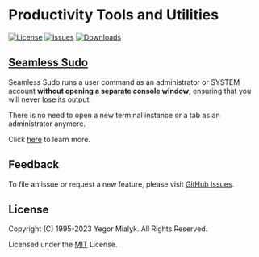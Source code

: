 # Productivity Tools and Utilities

[![License](https://img.shields.io/badge/License-MIT-brightgreen.svg?style=plastic)](LICENSE)
[![Issues](https://img.shields.io/github/issues-raw/yegor-mialyk/tools.svg?style=plastic)](https://github.com/yegor-mialyk/tools/issues)
[![Downloads](https://img.shields.io/github/downloads/yegor-mialyk/tools/total.svg)](https://github.com/yegor-mialyk/tools/releases/latest)

## [Seamless Sudo](Sudo/README.md)

Seamless Sudo runs a user command as an administrator or SYSTEM account **without opening a separate console window**, ensuring that you will never lose its output.

There is no need to open a new terminal instance or a tab as an administrator anymore.

Click [here](Sudo/README.md) to learn more.

## Feedback

To file an issue or request a new feature, please visit [GitHub Issues](https://github.com/yegor-mialyk/tools/issues).

## License

Copyright (C) 1995-2023 Yegor Mialyk. All Rights Reserved.

Licensed under the [MIT](LICENSE) License.
